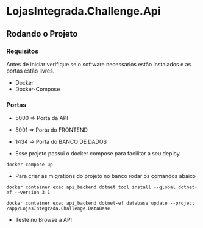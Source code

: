 # LojasIntegrada.Challenge.Api

## Rodando o Projeto

### Requisitos

Antes de iniciar verifique se o software necessários estão instalados e as portas estão livres.

* Docker
* Docker-Compose

### Portas
* 5000 => Porta da API
* 5001 => Porta do FRONTEND
* 1434 => Porta do BANCO DE DADOS

* Esse projeto possui o docker compose para facilitar a seu deploy

`docker-compose up`

* Para criar as migrations do projeto no banco rodar os comandos abaixo

`docker container exec api_backend dotnet tool install --global dotnet-ef --version 3.1`

`docker container exec api_backend dotnet-ef database update --project /app/LojasIntegrada.Challenge.DataBase`

* Teste no Browse a API
